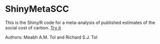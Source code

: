 # ShinyMetaSCC
This is the Shiny/R code for a meta-analysis of published estimates of the social cost of carbon. [Try it](https://richardtol.shinyapps.io/MetaSCC/)

Authors: Meabh A.M. Tol and Richard S.J. Tol
